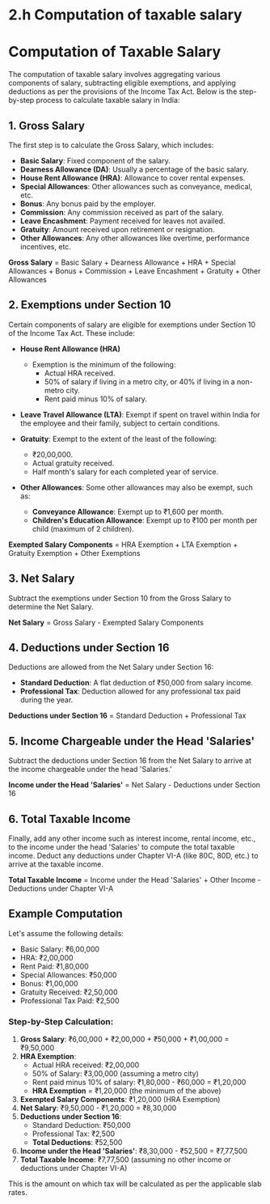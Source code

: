 # 2.h Computation of taxable salary

# Computation of Taxable Salary

The computation of taxable salary involves aggregating various components of salary, subtracting eligible exemptions, and applying deductions as per the provisions of the Income Tax Act. Below is the step-by-step process to calculate taxable salary in India:

## 1. Gross Salary
The first step is to calculate the Gross Salary, which includes:

- **Basic Salary**: Fixed component of the salary.
- **Dearness Allowance (DA)**: Usually a percentage of the basic salary.
- **House Rent Allowance (HRA)**: Allowance to cover rental expenses.
- **Special Allowances**: Other allowances such as conveyance, medical, etc.
- **Bonus**: Any bonus paid by the employer.
- **Commission**: Any commission received as part of the salary.
- **Leave Encashment**: Payment received for leaves not availed.
- **Gratuity**: Amount received upon retirement or resignation.
- **Other Allowances**: Any other allowances like overtime, performance incentives, etc.

**Gross Salary** = Basic Salary + Dearness Allowance + HRA + Special Allowances + Bonus + Commission + Leave Encashment + Gratuity + Other Allowances

## 2. Exemptions under Section 10
Certain components of salary are eligible for exemptions under Section 10 of the Income Tax Act. These include:

- **House Rent Allowance (HRA)**
  - Exemption is the minimum of the following:
    - Actual HRA received.
    - 50% of salary if living in a metro city, or 40% if living in a non-metro city.
    - Rent paid minus 10% of salary.
    
- **Leave Travel Allowance (LTA)**: Exempt if spent on travel within India for the employee and their family, subject to certain conditions.
  
- **Gratuity**: Exempt to the extent of the least of the following:
  - ₹20,00,000.
  - Actual gratuity received.
  - Half month's salary for each completed year of service.
  
- **Other Allowances**: Some other allowances may also be exempt, such as:
  - **Conveyance Allowance**: Exempt up to ₹1,600 per month.
  - **Children's Education Allowance**: Exempt up to ₹100 per month per child (maximum of 2 children).

**Exempted Salary Components** = HRA Exemption + LTA Exemption + Gratuity Exemption + Other Exemptions

## 3. Net Salary
Subtract the exemptions under Section 10 from the Gross Salary to determine the Net Salary.

**Net Salary** = Gross Salary - Exempted Salary Components

## 4. Deductions under Section 16
Deductions are allowed from the Net Salary under Section 16:

- **Standard Deduction**: A flat deduction of ₹50,000 from salary income.
- **Professional Tax**: Deduction allowed for any professional tax paid during the year.

**Deductions under Section 16** = Standard Deduction + Professional Tax

## 5. Income Chargeable under the Head 'Salaries'
Subtract the deductions under Section 16 from the Net Salary to arrive at the income chargeable under the head 'Salaries.'

**Income under the Head 'Salaries'** = Net Salary - Deductions under Section 16

## 6. Total Taxable Income
Finally, add any other income such as interest income, rental income, etc., to the income under the head 'Salaries' to compute the total taxable income. Deduct any deductions under Chapter VI-A (like 80C, 80D, etc.) to arrive at the taxable income.

**Total Taxable Income** = Income under the Head 'Salaries' + Other Income - Deductions under Chapter VI-A

## Example Computation

Let's assume the following details:

- Basic Salary: ₹6,00,000
- HRA: ₹2,00,000
- Rent Paid: ₹1,80,000
- Special Allowances: ₹50,000
- Bonus: ₹1,00,000
- Gratuity Received: ₹2,50,000
- Professional Tax Paid: ₹2,500

### Step-by-Step Calculation:

1. **Gross Salary**: ₹6,00,000 + ₹2,00,000 + ₹50,000 + ₹1,00,000 = ₹9,50,000
2. **HRA Exemption**: 
   - Actual HRA received: ₹2,00,000
   - 50% of Salary: ₹3,00,000 (assuming a metro city)
   - Rent paid minus 10% of salary: ₹1,80,000 - ₹60,000 = ₹1,20,000
   - **HRA Exemption** = ₹1,20,000 (the minimum of the above)
3. **Exempted Salary Components**: ₹1,20,000 (HRA Exemption)
4. **Net Salary**: ₹9,50,000 - ₹1,20,000 = ₹8,30,000
5. **Deductions under Section 16**: 
   - Standard Deduction: ₹50,000
   - Professional Tax: ₹2,500
   - **Total Deductions**: ₹52,500
6. **Income under the Head 'Salaries'**: ₹8,30,000 - ₹52,500 = ₹7,77,500
7. **Total Taxable Income**: ₹7,77,500 (assuming no other income or deductions under Chapter VI-A)

This is the amount on which tax will be calculated as per the applicable slab rates.


